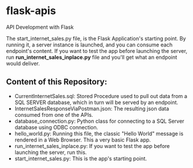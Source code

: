 # flask-apis
API Development with Flask

The start_internet_sales.py file, is the Flask Application's starting point. By running it, a server instance is launched, and you can consume each endpoint's content. If you want to test the app before launching the server, run **run_internet_sales_inplace.py** file and you'll get what an endpoint would deliver. 

## Content of this Repository:
- CurrentInternetSales.sql: Stored Procedure used to pull out data from a SQL SERVER database, which in turn will be served by an endpoint.
- InternetSalesResponseViaPostman.json: The resulting json data consumed from one of the APIs.
- database_connection.py: Python class for connecting to a SQL Server database using ODBC connection.
- hello_world.py: Running this file, the classic "Hello World" message is rendered in a Web Browser. This a very basic Flask app.
- run_internet_sales_inplace.py: If you want to test the app before launching the server, run this.
- start_internet_sales.py: This is the app's starting point.  
